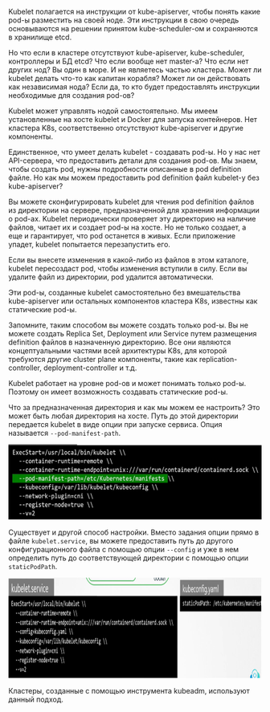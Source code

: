 Kubelet полагается на инструкции от kube-apiserver, чтобы понять какие pod-ы разместить на своей ноде. Эти инструкции в свою очередь основываются на решении принятом kube-scheduler-ом и сохраняются в хранилище etcd.

Но что если в кластере отсутствуют kube-apiserver, kube-scheduler, контроллеры и БД etcd? Что если вообще нет master-а? Что если нет других нод? Вы один в море. И не являетесь частью кластера. Может ли kubelet делать что-то как капитан корабля? Может ли он действовать как независимая нода? Если да, то кто будет предоставлять инструкции необходимые для создания pod-ов?

Kubelet может управлять нодой самостоятельно. Мы имеем установленные на хосте kubelet и Docker для запуска контейнеров. Нет кластера K8s, соответственно отсутствуют kube-apiserver и другие компоненты.

Единственное, что умеет делать kubelet - создавать pod-ы. Но у нас нет API-сервера, что предоставить детали для создания pod-ов. Мы знаем, чтобы создать pod, нужны подробности описанные в pod definition файле. Но как мы можем предоставить pod definition файл kubelet-у без kube-apiserver?

Вы можете сконфигурировать kubelet для чтения pod definition файлов из директории на сервере, предназначенной для хранения информации о pod-ах. Kubelet периодически проверяет эту директорию на наличие файлов, читает их и создает pod-ы на хосте. Но не только создает, а еще и гарантирует, что pod останется в живых. Если приложение упадет, kubelet попытается перезапустить его.

Если вы внесете изменения в какой-либо из файлов в этом каталоге, kubelet пересоздаст pod, чтобы изменения вступили в силу. Если вы удалите файл из директории, pod удалится автоматически.

Эти pod-ы, созданные kubelet самостоятельно без вмешательства kube-apiserver или остальных компонентов кластера K8s, известны как статические pod-ы.

Запомните, таким способом вы можете создать только pod-ы. Вы не можете создать Replica Set, Deployment или Service путем размещения definition файлов в назначенную директорию. Все они являются концептуальными частями всей архитектуры K8s, для которой требуются другие cluster plane компоненты, такие как replication-controller, deployment-controller и т.д.

Kubelet работает на уровне pod-ов и может понимать только pod-ы. Поэтому он имеет возможность создавать статические pod-ы.

Что за предназначенная директория и как мы можем ее настроить? Это может быть любая директория на хосте. Путь до этой директории передается kubelet в виде опции при запуске сервиса. Опция называется `--pod-manifest-path`.

<img src="image.png" width="600" height="150"><br>

Существует и другой способ настройки. Вместо задания опции прямо в файле `kubelet.service`, вы можете предоставить путь до другого конфигурационного файла с помощью опции `--config` и уже в нем определить путь до соответствующей директории с помощью опции `staticPodPath`.

<img src="image-1.png" width="800" height="200"><br>

Кластеры, созданные с помощью инструмента kubeadm, используют данный подход.